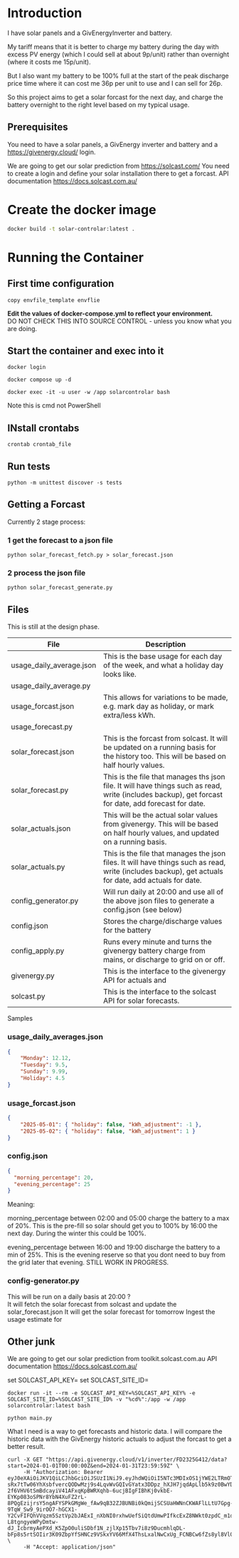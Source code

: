 # Introduction

I have solar panels and a GivEnergyInverter and battery.  

My tariff means that it is better to charge my battery during the day with excess PV energy (which I could sell at about 9p/unit)
rather than overnight (where it costs me 15p/unit).

But I also want my battery to be 100% full at the start of the peak discharge price time where it can cost me 36p per unit to use
and I can sell for 26p.

So this project aims to get a solar forcast for the next day, and charge the battery overnight to the right level based on my typical usage.

## Prerequisites

You need to have a solar panels, a GivEnergy inverter and battery and a https://givenergy.cloud/ login.

We are going to get our solar prediction from https://solcast.com/
You need to create a login and define your solar installation there to get a forcast.
API documentation https://docs.solcast.com.au/

# Create the docker image
```sh
docker build -t solar-controlar:latest .
```

# Running the Container

## First time configuration
```shell
copy envfile_template envflie
```
**Edit the values of docker-compose.yml to reflect your environment.**  
DO NOT CHECK THIS INTO SOURCE CONTROL - unless you know what you are doing.

## Start the container and exec into it
```shell
docker login
```
```shell
docker compose up -d
```

```shell
docker exec -it -u user -w /app solarcontrolar bash
```
Note this is cmd not PowerShell

## INstall crontabs
```shell
crontab crontab_file
```

## Run tests
```shell
python -m unittest discover -s tests
```

## Getting a Forcast
Currently 2 stage process:

### 1 get the forecast to a json file
```shell
python solar_forecast_fetch.py > solar_forecast.json
```
### 2 process the json file
```shell
python solar_forecast_generate.py
```






## Files
This is still at the design phase.

| File                     | Description                                                                                                                                           |
|--------------------------|-------------------------------------------------------------------------------------------------------------------------------------------------------|
| usage_daily_average.json | This is the base usage for each day of the week, and what a holiday day looks like.                                                                   |
| usage_daily_average.py   |                                                                                                                                                       |
| usage_forcast.json       | This allows for variations to be made, e.g. mark day as holiday, or mark extra/less kWh.                                                              |
| usage_forecast.py        |                                                                                                                                                       | 
| solar_forecast.json      | This is the forcast from solcast.  It will be updated on a running basis for the history too. This will be based on half hourly values.               |
| solar_forecast.py        | This is the file that manages ths json file.  It will have things such as read, write (includes backup), get forcast for date, add forecast for date. |
| solar_actuals.json       | This will be the actual solar values from givenergy. This will be based on half hourly values, and updated on a running basis.                        |
| solar_actuals.py         | This is the file that manages the json files. It will have things such as read, write (includes backup), get actuals for date, add actuals for date.  |
| config_generator.py      | Will run daily at 20:00 and use all of the above json files to generate a config.json (see below)                                                     |
| config.json              | Stores the charge/discharge values for the battery                                                                                                    |
| config_apply.py          | Runs every minute and turns the givenergy battery charge from mains, or discharge to grid on or off.                                                  |
| givenergy.py             | This is the interface to the givenergy API for actuals and                                                                                            |
| solcast.py               | This is the interface to the solcast API for solar forecasts.                                                                                         |

Samples

### usage_daily_averages.json
```json lines
{
    "Monday": 12.12,
    "Tuesday": 9.5,
    "Sunday": 9.99,
    "Holiday": 4.5
}
```

### usage_forcast.json
```json lines
{
    "2025-05-01": { "holiday": false, "kWh_adjustment": -1 },
    "2025-05-02": { "holiday": false, "kWh_adjustment": 1 }
}
```

### config.json
```json lines
{
  "morning_percentage": 20,
  "evening_percentage": 25
}
```
Meaning: 

morning_percentage between 02:00 and 05:00 charge the battery to a max of 20%.  This is the pre-fill so solar should get you to 100% by 16:00 the next day. During the winter this could be 100%.  

evening_percentage between 16:00 and 19:00 discharge the battery to a min of 25%. This is the evening reserve so that you dont need to buy from the grid later that evening.  STILL WORK IN PROGRESS.


### config-generator.py
This will be run on a daily basis at 20:00 ?  
It will fetch the solar forecast from solcast and update the solar_forecast.json
It will get the solar forecast for tomorrow
Ingest the usage estimate for 


## Other junk

We are going to get our solar prediction from toolkit.solcast.com.au
API documentation https://docs.solcast.com.au/


set SOLCAST_API_KEY=<your-api-key>
set SOLCAST_SITE_ID=<your-site-id>
```shell
docker run -it --rm -e SOLCAST_API_KEY=%SOLCAST_API_KEY% -e SOLCAST_SITE_ID=%SOLCAST_SITE_ID% -v "%cd%":/app -w /app solarcontrolar:latest bash
```

```
python main.py
```

What I need is a way to get forecasts and historic data.  I will compare the historic data with the GivEnergy
historic actuals to adjust the forcast to get a better result.

```shell
curl -X GET "https://api.givenergy.cloud/v1/inverter/FD2325G412/data?start=2024-01-01T00:00:00Z&end=2024-01-31T23:59:59Z" \
     -H "Authorization: Bearer eyJ0eXAiOiJKV1QiLCJhbGciOiJSUzI1NiJ9.eyJhdWQiOiI5NTc3MDIxOS1jYWE2LTRmOTctOTE3Ni0zNDBlZGMzZDQxNTgiLCJqdGkiOiI4ZGRjYjQxNzEwYzViOTY5YzdhOTI2M2E4M2IzNTU2M2I4ZDU3YmVlOTRiOTU0ZjQ4ZDM0YTYzOTdhY2FiMGFiNjMyYTM0ZDk2MzcxYjAxNiIsImlhdCI6MTc0NTY4MjkyMy4zOTcsIm5iZiI6MTc0NTY4MjkyMy4zOTcwMDQsImV4cCI6MTc0NjI4NzcyMy4zODY2ODEsInN1YiI6Ijc1MTE4Iiwic2NvcGVzIjpbImFwaSJdfQ.hCQ9cKQwIFv2IUvJdmEA0o1XQc908zxRkXYg76q0dBfAaWDBDr4lg0PDcj_YCt2YpTYJHRy2NpqSKiXvT-sRx7tTw06YhXsbfvercQODwMzj9s4LqvWvGQIvGYatx3DDpz_hXJH7jqdApLlb5k9z0BwYD8YnoTUxiXWtc9_6h9sB3V7L-2f6VHV6tSmBdcayiV41AFxqKpBWRXqhb-6ucjBIgFIBhKj0vkbE-EYKp083oSPNr8YbN4XuFZ2rL-8PQgEzijrsY5ngAFYSPkGMgWe_fAw9qB32ZJBUNBi0kQmijSCSUaHWNnCKWAFlLLtU7Gpg-9TqW_Sw9_9irOO7-hGCX1-Y2CvFIFQhVVqzm5SztVp2bJAExI_nXbNI0rxhwUefSiQtdUmwPIfkcExZ8NWkt0zpdC_m1d7OlJ4gVCwE2CN8BTAE_pbewVEIB0TiUfdVS1IJqTLs_FME3klp2BiwiE4angTR1B3p5Gs91yKcRl5dOnKRTJmmkPOPOKUqKe8jppu4-L8tgngyeWPyDmtw-dJ_IcbrmyAePXd_K5ZpO0uliSDbf1N_zjlXp15Tbv7i8z9DucmhlqDL-bFp8s5rtSOIir3K09ZbpYfSHNCz9VSkxYV66MfX4ThsLxalNwCxUg_FCNBCw6fZs8yl8VlQlzp9O9WXaYhAoPiZxmc" \
     -H "Accept: application/json"
```

